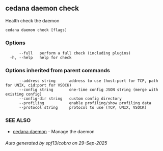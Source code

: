 ## cedana daemon check

Health check the daemon

```
cedana daemon check [flags]
```

### Options

```
      --full   perform a full check (including plugins)
  -h, --help   help for check
```

### Options inherited from parent commands

```
      --address string      address to use (host:port for TCP, path for UNIX, cid:port for VSOCK)
      --config string       one-time config JSON string (merge with existing config)
      --config-dir string   custom config directory
      --profiling           enable profiling/show profiling data
      --protocol string     protocol to use (TCP, UNIX, VSOCK)
```

### SEE ALSO

* [cedana daemon](cedana_daemon.md)	 - Manage the daemon

###### Auto generated by spf13/cobra on 29-Sep-2025
